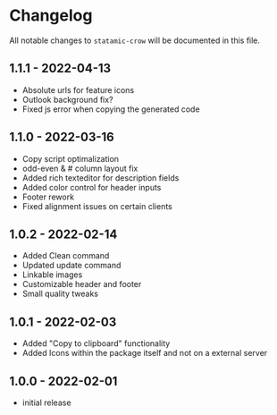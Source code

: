 # Changelog

All notable changes to `statamic-crow` will be documented in this file.

## 1.1.1 - 2022-04-13
- Absolute urls for feature icons
- Outlook background fix?
- Fixed js error when copying the generated code
## 1.1.0 - 2022-03-16
- Copy script optimalization
- odd-even & # column layout fix
- Added rich texteditor for description fields
- Added color control for header inputs
- Footer rework
- Fixed alignment issues on certain clients

## 1.0.2 - 2022-02-14

- Added Clean command
- Updated update command
- Linkable images
- Customizable header and footer 
- Small quality tweaks

## 1.0.1 - 2022-02-03

- Added "Copy to clipboard" functionality
- Added Icons within the package itself and not on a external server
## 1.0.0 - 2022-02-01

- initial release
